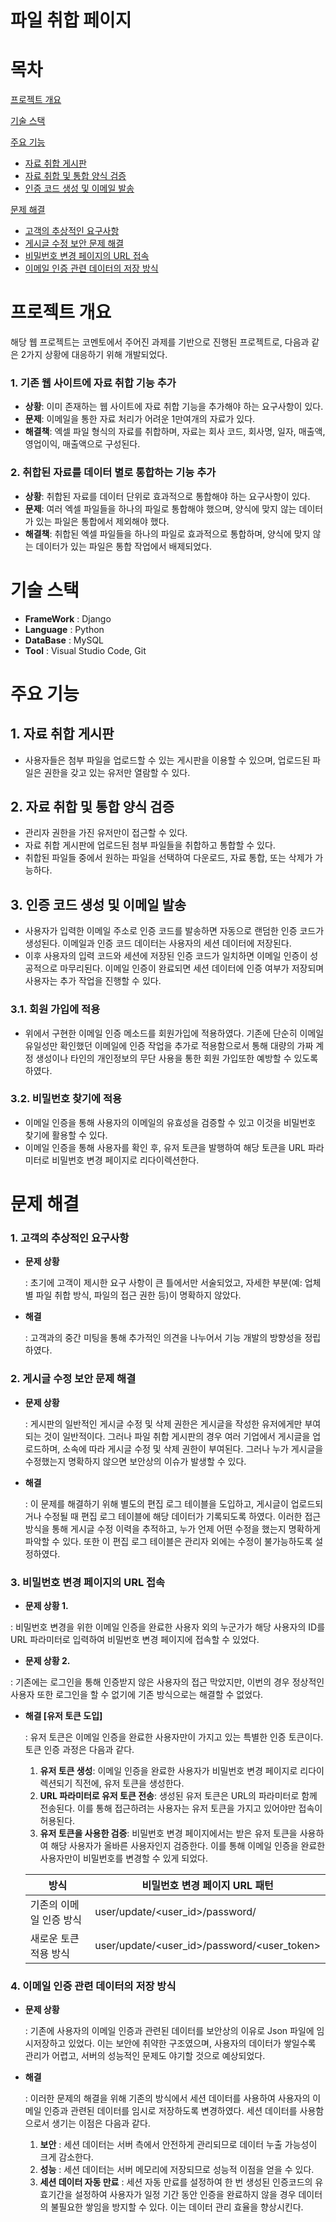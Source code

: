 # 파일 취합 페이지

# 목차
[프로젝트 개요](#프로젝트-개요)

[기술 스택](#기술-스택)

[주요 기능](#주요-기능)

- [자료 취합 게시판](#1-자료-취합-게시판)
- [자료 취합 및 통합 양식 검증](#2-자료-취합-및-통합-양식-검증)
- [인증 코드 생성 및 이메일 발송](#3-인증-코드-생성-및-이메일-발송)
   
[문제 해결](#문제-해결)

- [고객의 추상적인 요구사항](#1-고객의-추상적인-요구사항)
- [게시글 수정 보안 문제 해결](#2-게시글-수정-보안-문제-해결)
- [비밀번호 변경 페이지의 URL 접속](#3-비밀번호-변경-페이지의-URL-접속)
- [이메일 인증 관련 데이터의 저장 방식](#4-이메일-인증-관련-데이터의-저장-방식)

# **프로젝트** 개요

해당 웹 프로젝트는 코멘토에서 주어진 과제를 기반으로 진행된 프로젝트로, 다음과 같은 2가지 상황에 대응하기 위해 개발되었다.

### **1. 기존 웹 사이트에 자료 취합 기능 추가**

- **상황**: 이미 존재하는 웹 사이트에 자료 취합 기능을 추가해야 하는 요구사항이 있다.
- **문제**: 이메일을 통한 자료 처리가 어려운 1만여개의 자료가 있다.
- **해결책**: 엑셀 파일 형식의 자료를 취합하며, 자료는 회사 코드, 회사명, 일자, 매출액, 영업이익, 매출액으로 구성된다.

### **2. 취합된 자료를 데이터 별로 통합하는 기능 추가**

- **상황**: 취합된 자료를 데이터 단위로 효과적으로 통합해야 하는 요구사항이 있다.
- **문제**: 여러 엑셀 파일들을 하나의 파일로 통합해야 했으며, 양식에 맞지 않는 데이터가 있는 파일은 통합에서 제외해야 했다.
- **해결책**: 취합된 엑셀 파일들을 하나의 파일로 효과적으로 통합하며, 양식에 맞지 않는 데이터가 있는 파일은 통합 작업에서 배제되었다.

# **기술 스택**

- **FrameWork** : Django
- **Language** : Python
- **DataBase** : MySQL
- **Tool** : Visual Studio Code, Git

# **주요 기능**

## 1. **자료 취합 게시판**

- 사용자들은 첨부 파일을 업로드할 수 있는 게시판을 이용할 수 있으며, 업로드된 파일은 권한을 갖고 있는 유저만 열람할 수 있다.

## 2. **자료 취합 및 통합 양식 검증**

- 관리자 권한을 가진 유저만이 접근할 수 있다.
- 자료 취합 게시판에 업로드된 첨부 파일들을 취합하고 통합할 수 있다.
- 취합된 파일들 중에서 원하는 파일을 선택하여 다운로드, 자료 통합, 또는 삭제가 가능하다.

## 3. 인증 코드 생성 및 이메일 발송

- 사용자가 입력한 이메일 주소로 인증 코드를 발송하면 자동으로 랜덤한 인증 코드가 생성된다. 이메일과 인증 코드 데이터는 사용자의 세션 데이터에 저장된다.
- 이후 사용자의 입력 코드와 세션에 저장된 인증 코드가 일치하면 이메일 인증이 성공적으로 마무리된다. 이메일 인증이 완료되면 세션 데이터에 인증 여부가 저장되며 사용자는 추가 작업을 진행할 수 있다.

### 3.1. 회원 가입에 적용

- 위에서 구현한 이메일 인증 메소드를 회원가입에 적용하였다. 기존에 단순히 이메일 유일성만 확인했던 이메일에 인증 작업을 추가로 적용함으로서 통해 대량의 가짜 계정 생성이나 타인의 개인정보의 무단 사용을 통한 회원 가입또한 예방할 수 있도록 하였다.

### 3.2. 비밀번호 찾기에 적용

- 이메일 인증을 통해 사용자의 이메일의 유효성을 검증할 수 있고 이것을 비밀번호 찾기에 활용할 수 있다.
- 이메일 인증을 통해 사용자를 확인 후, 유저 토큰을 발행하여 해당 토큰을 URL 파라미터로 비밀번호 변경 페이지로 리다이렉션한다.

# **문제 해결**

### 1. **고객의 추상적인 요구사항**

- **문제 상황**
    
    : 초기에 고객이 제시한 요구 사항이 큰 틀에서만 서술되었고, 자세한 부분(예: 업체별 파일 취합 방식, 파일의 접근 권한 등)이 명확하지 않았다.
    
- **해결**
    
     : 고객과의 중간 미팅을 통해 추가적인 의견을 나누어서 기능 개발의 방향성을 정립하였다.
  
### 2. **게시글 수정 보안 문제 해결**

- **문제 상황**
    
    : 게시판의 일반적인 게시글 수정 및 삭제 권한은 게시글을 작성한 유저에게만 부여되는 것이 일반적이다. 그러나 파일 취합 게시판의 경우 여러 기업에서 게시글을 업로드하며, 소속에 따라 게시글 수정 및 삭제 권한이 부여된다. 그러나 누가 게시글을 수정했는지 명확하지 않으면 보안상의 이슈가 발생할 수 있다.
    
- **해결**
    
    : 이 문제를 해결하기 위해 별도의 편집 로그 테이블을 도입하고, 게시글이 업로드되거나 수정될 때 편집 로그 테이블에 해당 데이터가 기록되도록 하였다. 이러한 접근 방식을 통해 게시글 수정 이력을 추적하고, 누가 언제 어떤 수정을 했는지 명확하게 파악할 수 있다. 또한 이 편집 로그 테이블은 관리자 외에는 수정이 불가능하도록 설정하였다.

### 3. 비밀번호 변경 페이지의 URL 접속

- **문제 상황 1.**

: 비밀번호 변경을 위한 이메일 인증을 완료한 사용자 외의 누군가가 해당 사용자의 ID를 URL 파라미터로 입력하여 비밀번호 변경 페이지에 접속할 수 있었다.

- **문제 상황 2.**
  
: 기존에는 로그인을 통해 인증받지 않은 사용자의 접근 막았지만, 이번의 경우 정상적인 사용자 또한 로그인을 할 수 없기에 기존 방식으로는 해결할 수 없었다.

- **해결 [유저 토큰 도입]**
    
    : 유저 토큰은 이메일 인증을 완료한 사용자만이 가지고 있는 특별한 인증 토큰이다. 토큰 인증 과정은 다음과 같다. 
    
    1. **유저 토큰 생성**: 이메일 인증을 완료한 사용자가 비밀번호 변경 페이지로 리다이렉션되기 직전에, 유저 토큰을 생성한다.
    2. **URL 파라미터로 유저 토큰 전송**: 생성된 유저 토큰은 URL의 파라미터로 함께 전송된다. 이를 통해 접근하려는 사용자는 유저 토큰을 가지고 있어야만 접속이 허용된다.
    3. **유저 토큰을 사용한 검증**: 비밀번호 변경 페이지에서는 받은 유저 토큰을 사용하여 해당 사용자가 올바른 사용자인지 검증한다. 이를 통해 이메일 인증을 완료한 사용자만이 비밀번호를 변경할 수 있게 되었다.
    
    | 방식 | 비밀번호 변경 페이지 URL 패턴 |
    | --- | --- |
    | 기존의 이메일 인증 방식 | user/update/<user_id>/password/ |
    | 새로운 토큰 적용 방식 | user/update/<user_id>/password/<user_token> |

### 4. 이메일 인증 관련 데이터의 저장 방식

- **문제 상황**
    
    : 기존에 사용자의 이메일 인증과 관련된 데이터를 보안상의 이유로 Json 파일에 임시저장하고 있었다. 이는 보안에 취약한 구조였으며, 사용자의 데이터가 쌓일수록 관리가 어렵고, 서버의 성능적인 문제도 야기할 것으로 예상되었다.
    
- **해결**
    
    : 이러한 문제의 해결을 위해 기존의 방식에서 세션 데이터를 사용하여 사용자의 이메일 인증과 관련된 데이터를 임시로 저장하도록 변경하였다. 세션 데이터를 사용함으로서 생기는 이점은 다음과 같다.
    
    1. **보안** : 세션 데이터는 서버 측에서 안전하게 관리되므로 데이터 누출 가능성이 크게 감소한다.
    2. **성능** : 세션 데이터는 서버 메모리에 저장되므로 성능적 이점을 얻을 수 있다.
    3. **세션 데이터 자동 만료** : 세션 자동 만료를 설정하여 한 번 생성된 인증코드의 유효기간을 설정하여 사용자가 일정 기간 동안 인증을 완료하지 않을 경우 데이터의 불필요한 쌓임을 방지할 수 있다. 이는 데이터 관리 효율을 향상시킨다.
